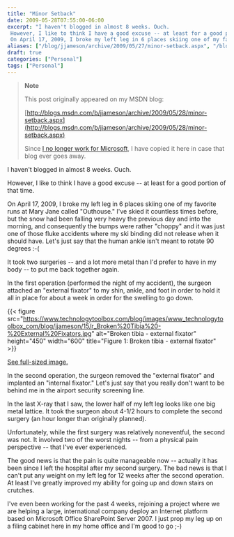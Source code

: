 ```yaml
---
title: "Minor Setback"
date: 2009-05-28T07:55:00-06:00
excerpt: "I haven't blogged in almost 8 weeks. Ouch. 
 However, I like to think I have a good excuse -- at least for a good portion of that time. 
 On April 17, 2009, I broke my left leg in 6 places skiing one of my favorite runs at Mary Jane called \"Outhouse..."
aliases: ["/blog/jjameson/archive/2009/05/27/minor-setback.aspx", "/blog/jjameson/archive/2009/05/28/minor-setback.aspx"]
draft: true
categories: ["Personal"]
tags: ["Personal"]
---
```


> **Note**
>
> This post originally appeared on my MSDN blog:
>
> [http://blogs.msdn.com/b/jjameson/archive/2009/05/28/minor-setback.aspx](http://blogs.msdn.com/b/jjameson/archive/2009/05/28/minor-setback.aspx)
>
> Since [I no longer work for Microsoft](/blog/jjameson/2011/09/02/last-day-with-microsoft), I have copied it here in case that blog                 ever goes away.

I haven't blogged in almost 8 weeks. Ouch.

However, I like to think I have a good excuse -- at least for a good portion of         that time.

On April 17, 2009, I broke my left leg in 6 places skiing one of my favorite runs         at Mary Jane called "Outhouse." I've skied it countless times before, but the snow         had been falling very heavy the previous day and into the morning, and consequently         the bumps were rather "choppy" and it was just one of those fluke accidents where         my ski binding did not release when it should have. Let's just say that the human         ankle isn't meant to rotate 90 degrees :-(

It took two surgeries -- and a lot more metal than I'd prefer to have in my body         -- to put me back together again.

In the first operation (performed the night of my accident), the surgeon attached         an "external fixator" to my shin, ankle, and foot in order to hold it all in place         for about a week in order for the swelling to go down.

{{< figure
src="https://www.technologytoolbox.com/blog/images/www_technologytoolbox_com/blog/jjameson/15/r_Broken%20Tibia%20-%20External%20Fixators.jpg"
alt="Broken tibia - external fixator"
height="450"
width="600"
title="Figure 1: Broken tibia - external fixator" >}}

[See full-sized image.](/blog/images/www_technologytoolbox_com/blog/jjameson/15/o_Broken%20Tibia%20-%20External%20Fixators.jpg)

In the second operation, the surgeon removed the "external fixator" and implanted         an "internal fixator." Let's just say that you really don't want to be behind me         in the airport security screening line.

In the last X-ray that I saw, the lower half of my left leg looks like one big metal         lattice. It took the surgeon about 4-1/2 hours to complete the second surgery (an         hour longer than originally planned).

Unfortunately, while the first surgery was relatively noneventful, the second was         not. It involved two of the worst nights -- from a physical pain perspective --         that I've ever experienced.

The good news is that the pain is quite manageable now -- actually it has been since         I left the hospital after my second surgery. The bad news is that I can't put any         weight on my left leg for 12 weeks after the second operation. At least I've greatly         improved my ability for going up and down stairs on crutches.

I've even been working for the past 4 weeks, rejoining a project where we are helping         a large, international company deploy an Internet platform based on Microsoft Office         SharePoint Server 2007. I just prop my leg up on a filing cabinet here in my home         office and I'm good to go ;-)

